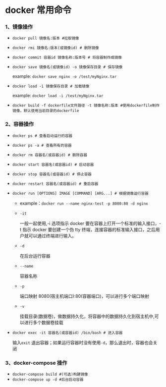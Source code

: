 # docker 常用命令

### 1、镜像操作

- `docker pull 镜像名:版本 #拉取镜像`
- `docker rmi 镜像名:版本(或镜像id) # 删除镜像`
- `docker commit 容器id 镜像名称:版本号 # 将容器制作成镜像`
- `docker save 镜像名(或镜像id) -o 镜像保存目录 # 保存镜像`

  example: `docker save nginx -o /test/myNginx.tar`

- `docker load -i 镜像保存目录 # 加载镜像`

  example: `docker load -i /test/myNginx.tar`

- `docker build -f dockerfile文件路径 -t 镜像名称:版本 #使用dockerfile制作镜像，默认使用当前目录的dockerfile`

### 2、容器操作

- `docker ps # 查看启动运行的容器`
- `docker ps -a # 查看所有的容器`

- `docker rm 容器名(或容器id) # 删除容器`
- `docker start 容器名(或容器id) # 启动容器`
- `docker stop 容器名(或容器id) # 停止容器`
- `docker restart 容器名(或容器id) # 重启容器`
- `docker run [OPTIONS] IMAGE [COMMAND] [ARG...] # 根据镜像运行容器`

  - example：`docker run --name nginx-test -p 8080:80 -d nginx`
  - `-it`

    一般一起使用,-i 选项指示 docker 要在容器上打开一个标准的输入接口，-t 指示 docker 要创建一个伪 tty 终端，连接容器的标准输入接口，之后用户就可以通过终端进行输入。

  - `-d`

    在后台运行容器

  - `--name`

    容器名称

  - `-p`

    端口映射 8080(宿主机端口):80(容器端口)，可以进行多个端口映射

  - `-v`

    挂载目录(数据卷)，做数据持久化，将容器中的数据持久化到宿主机中,可以进行多个数据卷挂载

- `docker exec -it 容器名(或容器id) /bin/bash # 进入容器`

  输入`exit` 退出容器；如果运行容器时没有使用`-d`，那么退出时，容器也会关闭

### 3、docker-compose 操作

- `docker-compose build #(可选)构建镜像`
- `docker-compose up -d #后台启动容器`
